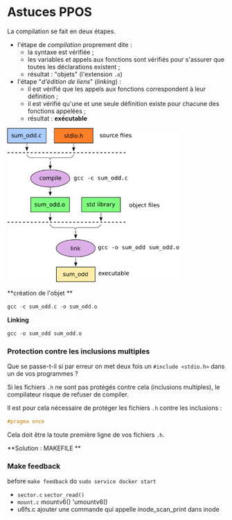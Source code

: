 # Astuces PPOS 

La compilation se fait en deux étapes. 

- l'étape de *compilation* proprement dite :
  - la syntaxe est vérifiée ;
  - les variables et appels aux fonctions sont vérifiés pour s'assurer que toutes les déclarations existent ;
  - résultat : "objets"  (l'extension `.o`)
- l'étape "*d'édition de liens*" (*linking*) :
  - il est vérifié que les appels aux fonctions correspondent à leur définition ;
  - il est vérifié qu'une et une seule définition existe pour chacune des fonctions appelées ;
  - résultat : **exécutable**

<img src="assets/sum_odd.png" alt="Illustration des dépendances" style="zoom:67%;" />

**création de l'objet **

```C
gcc -c sum_odd.c -o sum_odd.o
```

**Linking**

````C
gcc -o sum_odd sum_odd.o
````

### Protection contre les inclusions multiples

Que se passe-t-il si par erreur on met deux fois un  `#include <stdio.h>`  dans un de vos programmes ?

Si les fichiers `.h` ne sont pas protégés contre cela (inclusions multiples), le compilateur risque de refuser de compiler. 

Il est pour cela nécessaire de protéger les fichiers `.h` contre les inclusions : 

```C
#pragma once
```

Cela doit être la toute première ligne de vos fichiers `.h`. 

**Solution : MAKEFILE **





### Make feedback 

before `make feedback` do `sudo service docker start`

- `sector.c` 
		`sector_read()`
- `mount.c`
	mountv6()
	'umountv6()
- u6fs.c
	ajouter une commande qui appelle inode_scan_print dans inode 